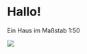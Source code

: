 # Hallo!

Ein Haus im Maßstab 1:50

![](https://raw.githubusercontent.com/fablab-neckar-alb/inding/siam-hausmodell/master/preview.jpg)
